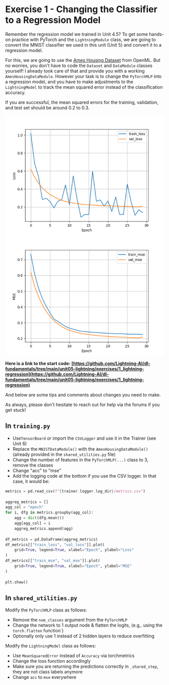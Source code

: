 # Exercise 1 - Changing the Classifier to a Regression Model



Remember the regression model we trained in Unit 4.5? To get some hands-on practice with PyTorch and the `LightningModule` class, we are going to convert the MNIST classifier we used in this unit (Unit 5) and convert it to a regression model. 

For this, we are going to use the [Ames Housing Dataset](https://www.openml.org/search?type=data&sort=runs&id=41211) from OpenML. But no worries, you don't have to code the `Dataset` and `DataModule` classes yourself! I already took care of that and provide you with a working `AmesHousingDataModule`. However your task is to change the `PyTorchMLP` into a regression model, and you have to make adjustments to the `LightningModel` to track the mean squared error instead of the classification accuracy.

If you are successful, the mean squared errors for the training, validation, and test set should be around 0.2 to 0.3. 

![](plot_loss.png)
![](plot_mse.png)



**Here is a link to the start code: [https://github.com/Lightning-AI/dl-fundamentals/tree/main/unit05-lightning/exercises/1_lightning-regression](https://github.com/Lightning-AI/dl-fundamentals/tree/main/unit05-lightning/exercises/1_lightning-regression)**

And below are some tips and comments about changes you need to make. 

As always, please don't hesitate to reach out for help via the forums if you get stuck!

## In `training.py`

- Use`TensorBoard` or import the `CSVLogger`  and use it in the Trainer (see Unit 6)
- Replace the `MNISTDataModule()` with the `AmesHousingDataModule()`(already provided in the `shared_utilities.py` file)
- Change the number of features in the `PyTorchMLP(...)` class to 3, remove the classes
- Change "acc" to "mse"
- Add the logging code at the bottom if you use the CSV logger. In that case, it would be: 

```python
metrics = pd.read_csv(f"{trainer.logger.log_dir}/metrics.csv")

aggreg_metrics = []
agg_col = "epoch"
for i, dfg in metrics.groupby(agg_col):
    agg = dict(dfg.mean())
    agg[agg_col] = i
    aggreg_metrics.append(agg)

df_metrics = pd.DataFrame(aggreg_metrics)
df_metrics[["train_loss", "val_loss"]].plot(
    grid=True, legend=True, xlabel="Epoch", ylabel="Loss"
)
df_metrics[["train_mse", "val_mse"]].plot(
    grid=True, legend=True, xlabel="Epoch", ylabel="MSE"
)

plt.show()
```

## In `shared_utilities.py`

Modify the `PyTorchMLP` class as follows:

- Remove the `num_classes` argument from the `PyTorchMLP`
- Change the network to 1 output node & flatten the logits, (e.g,. using the `torch.flatten` function`)
- Optionally only use 1 instead of 2 hidden layers to reduce overfitting

Modify the `LightningModel` class as follows:

- Use `MeanSquaredError` instead of `Accuracy` via torchmetrics
- Change the loss function accordingly
- Make sure you are returning the predictions correctly in `_shared_step`, they are not class labels anymore
- Change `acc` to `mse` everywhere

